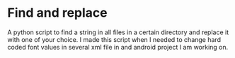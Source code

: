 # Find and replace

A python script to find a string in all files in a certain directory and replace it with one of your choice.
I made this script when I needed to change hard coded font values in several xml file in and android project I am
working on.
